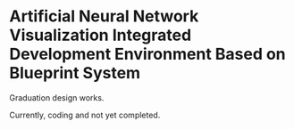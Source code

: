 Artificial Neural Network Visualization Integrated Development Environment Based on Blueprint System
=



Graduation design works.



Currently, coding and not yet completed.